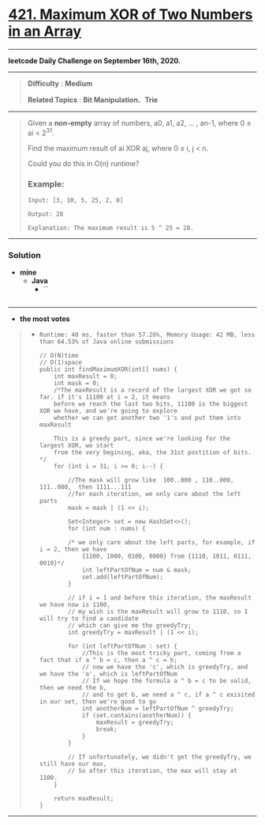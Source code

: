 # [421. Maximum XOR of Two Numbers in an Array](https://leetcode.com/problems/maximum-xor-of-two-numbers-in-an-array/)

---

**leetcode Daily Challenge on September 16th, 2020.**

---

> **Difficulty** : **Medium**
>
> **Related Topics** : **Bit Manipulation**、**Trie**

---

> Given a **non-empty** array of numbers, a0, a1, a2, … , an-1, where 0 ≤ ai < 2<sup>31</sup>.
>
> Find the maximum result of ai XOR aj, where 0 ≤ i, j < n.
>
> Could you do this in O(n) runtime?
>
> ### Example:
> ```
> Input: [3, 10, 5, 25, 2, 8]
>
> Output: 28
>
> Explanation: The maximum result is 5 ^ 25 = 28.
> ```

---


### Solution
* **mine**
  * **Java**
    * ``
      ```

      ```

---

* **the most votes**
>  * `Runtime: 40 ms, faster than 57.26%, Memory Usage: 42 MB, less than 64.53% of Java online submissions`
>    ```
>    // O(N)time
>    // O(1)space
>    public int findMaximumXOR(int[] nums) {
>        int maxResult = 0;
>        int mask = 0;
>        /*The maxResult is a record of the largest XOR we got so far. if it's 11100 at i = 2, it means 
>        before we reach the last two bits, 11100 is the biggest XOR we have, and we're going to explore
>        whether we can get another two '1's and put them into maxResult
>        
>        This is a greedy part, since we're looking for the largest XOR, we start 
>        from the very begining, aka, the 31st postition of bits. */
>        for (int i = 31; i >= 0; i--) {
>
>            //The mask will grow like  100..000 , 110..000, 111..000,  then 1111...111
>            //for each iteration, we only care about the left parts
>            mask = mask | (1 << i);
>
>            Set<Integer> set = new HashSet<>();
>            for (int num : nums) {
>                
>            /* we only care about the left parts, for example, if i = 2, then we have
>                {1100, 1000, 0100, 0000} from {1110, 1011, 0111, 0010}*/
>                int leftPartOfNum = num & mask;
>                set.add(leftPartOfNum);
>            }
>
>            // if i = 1 and before this iteration, the maxResult we have now is 1100, 
>            // my wish is the maxResult will grow to 1110, so I will try to find a candidate
>            // which can give me the greedyTry;
>            int greedyTry = maxResult | (1 << i);
>
>            for (int leftPartOfNum : set) {
>                //This is the most tricky part, coming from a fact that if a ^ b = c, then a ^ c = b;
>                // now we have the 'c', which is greedyTry, and we have the 'a', which is leftPartOfNum
>                // If we hope the formula a ^ b = c to be valid, then we need the b, 
>                // and to get b, we need a ^ c, if a ^ c exisited in our set, then we're good to go
>                int anotherNum = leftPartOfNum ^ greedyTry;
>                if (set.contains(anotherNum)) {
>                    maxResult = greedyTry;
>                    break;
>                }
>            }
>
>            // If unfortunately, we didn't get the greedyTry, we still have our max, 
>            // So after this iteration, the max will stay at 1100.
>        }
>
>        return maxResult;
>    }
>    ```

---

